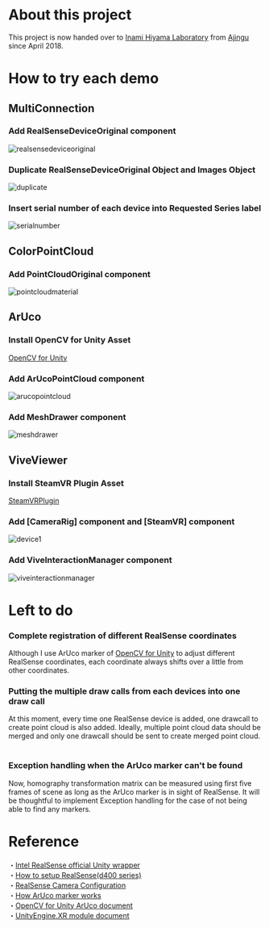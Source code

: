 # About this project
This project is now handed over to [Inami Hiyama Laboratory](https://star.rcast.u-tokyo.ac.jp/) from [Ajingu](https://github.com/ajingu) since April 2018.

# How to try each demo
## MultiConnection
### Add RealSenseDeviceOriginal component
![realsensedeviceoriginal](https://user-images.githubusercontent.com/20081122/38487682-f9bc2380-3c1b-11e8-9296-f63c702a24c1.PNG)

### Duplicate RealSenseDeviceOriginal Object and Images Object
![duplicate](https://user-images.githubusercontent.com/20081122/38487679-f810c9c8-3c1b-11e8-95a6-1a0a8c0466e6.PNG)

### Insert serial number of each device into Requested Series label
![serialnumber](https://user-images.githubusercontent.com/20081122/38487218-6ab82dce-3c1a-11e8-9cd7-31d742cb5bba.png)

## ColorPointCloud
### Add PointCloudOriginal component
![pointcloudmaterial](https://user-images.githubusercontent.com/20081122/38486891-52c02d94-3c19-11e8-828f-b57fa05e7f96.PNG)

## ArUco
### Install OpenCV for Unity Asset
[OpenCV for Unity](https://assetstore.unity.com/packages/tools/integration/opencv-for-unity-21088)

### Add ArUcoPointCloud component
![arucopointcloud](https://user-images.githubusercontent.com/20081122/37756061-63731a70-2deb-11e8-8481-be7f238016fa.PNG)

### Add MeshDrawer component
![meshdrawer](https://user-images.githubusercontent.com/20081122/37756069-67db7634-2deb-11e8-823d-bd43807ec7f3.PNG)

## ViveViewer
### Install SteamVR Plugin Asset
[SteamVRPlugin](https://assetstore.unity.com/packages/templates/systems/steamvr-plugin-32647)

### Add \[CameraRig\] component and \[SteamVR\] component
![device1](https://user-images.githubusercontent.com/20081122/37893125-0946addc-3115-11e8-856a-54e8d49c2179.PNG)

### Add ViveInteractionManager component
![viveinteractionmanager](https://user-images.githubusercontent.com/20081122/37894003-a2a8686a-3117-11e8-8359-0d72f85be6a7.PNG)

# Left to do

### Complete registration of different RealSense coordinates
Although I use ArUco marker of [OpenCV for Unity](https://assetstore.unity.com/packages/tools/integration/opencv-for-unity-21088) to adjust different RealSense coordinates, each coordinate always shifts over a little from other coordinates.

### Putting the multiple draw calls from each devices into one draw call
At this moment, every time one RealSense device is added, one drawcall to create point cloud is also added. Ideally, multiple point cloud data should be merged and only one drawcall should be sent to create merged point cloud.
  
### Exception handling when the ArUco marker can't be found
Now, homography transformation matrix can be measured using first five frames of scene as long as the ArUco marker is in sight of RealSense. It will be thoughtful to implement Exception handling for the case of not being able to find any markers.

# Reference
・[Intel RealSense official Unity wrapper](https://github.com/IntelRealSense/librealsense/tree/development/wrappers/unity)  
・[How to setup RealSense(d400 series)](https://software.intel.com/en-us/realsense/d400/get-started)  
・[RealSense Camera Configuration](https://github.com/IntelRealSense/librealsense/wiki/Projection-in-RealSense-SDK-2.0)  
・[How ArUco marker works](https://docs.opencv.org/3.1.0/d5/dae/tutorial_aruco_detection.html)  
・[OpenCV for Unity ArUco document](https://enoxsoftware.github.io/OpenCVForUnity/3.0.0/doc/html/class_open_c_v_for_unity_1_1_aruco.html)  
・[UnityEngine.XR module document](https://docs.unity3d.com/ScriptReference/XR.InputTracking.html)

